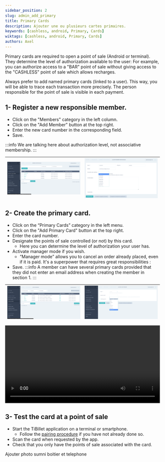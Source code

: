 ```yaml
---
sidebar_position: 2
slug: admin_add_primary
title: Primary Cards
description: Ajouter une ou plusieurs cartes primaires.
keywords: [cashless, android, Primary, Cards]
wiktags: [cashless, android, Primary, Cards]
authors: Axel
---
```


Primary cards are required to open a point of sale (Android or terminal). They determine the level 
of authorization available to the user: For example, you can authorize access to a "BAR" 
point of sale without giving access to the "CASHLESS" point of sale which allows recharges.

Always prefer to add named primary cards (linked to a user). This way, you will be able to trace each transaction more precisely.
The person responsible for the point of sale is visible in each payment.

## 1- Register a new responsible member.

- Click on the "Members" category in the left column.
- Click on the "Add Member" button at the top right.
- Enter the new card number in the corresponding field.
- Save. 

:::info 
We are talking here about authorization level, not associative membership. 
:::


| ![Image 1](1-membre-responsable-1.png) | ![Image 2](1.membre-responsable-bis.png) |
|------------------------|------------------------|


## 2- Create the primary card.

- Click on the “Primary Cards” category in the left menu.
- Click on the "Add Primary Card" button at the top right.
- Enter the card number.
- Designate the points of sale controlled (or not) by this card.
     - Here you can determine the level of authorization your user has.
- Activate manager mode if you wish.
     - “Manager mode” allows you to cancel an order already placed, even if it is paid. It's a superpower that requires great responsibilities :
- Save.
:::info 
A member can have several primary cards provided that they did not enter an email address when creating the member in section 1. 
:::


| ![alt text](2-carte-primaire.png)| ![alt text](2-carte-primaire-bis.png)|
|------------------------|------------------------|

<video width="100%" controls src="/img/carteprimaire.mp4" title="Title"></video>


## 3- Test the card at a point of sale

- Start the TiBillet application on a terminal or smartphone.
     - Follow the [pairing procedure](/docs/Utilisateur/Cashless/android) if you have not already done so.
- Scan the card when requested by the app.
- Check that you only have the points of sale associated with the card.

Ajouter photo sumni boitier et telephone